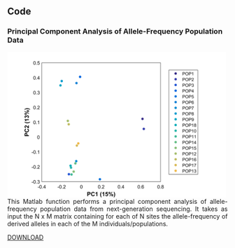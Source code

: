 ## Code

### Principal Component Analysis of Allele-Frequency Population Data

<img align="left" src="/images/PC1 & 2 of fake PCA centered 23-Jun-2017.png" style="margin-right: 15px;" width="500">

<p align="justify">
This Matlab function performs a principal component analysis of allele-frequency population data from next-generation sequencing. It takes as input the N x M matrix containing for each of N sites the allele-frequency of derived alleles in each of the M individuals/populations.  
  
[DOWNLOAD](https://github.com/baduelp/public/plot_AF_PCA.m)
        
</p>
